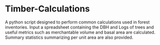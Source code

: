 # Timber-Calculations

A python script designed to perform common calculations used in forest inventories. Input a spreadsheet 
containing the DBH and Logs of trees and useful metrics such as merchantable volume and basal area are 
calculated. Summary statistics summarizing per unit area are also provided.